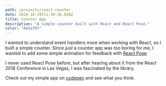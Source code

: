 ```yaml
---
path: /projects/react-counter
date: 2018-10-29T11:39:36.830Z
title: Counter App
description: "A simple counter built with React and React Pose."
color: "#e5a707"
---
```

I wanted to understand event handlers more when working with React, so I built a simple counter. Since _just_ a counter app was too boring for me, I wanted to add some simple animation for feedback with [React Pose](https://popmotion.io/pose/).

I never used React Pose before, but after hearing about it from the React 2018 Conference in Las Vegas, I was fascinated by the library. 

Check out my simple app on [codepen](https://codepen.io/mylesenri/pen/oaOJLP) and see what you think.